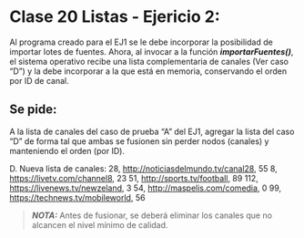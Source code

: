 # Clase 20 Listas - Ejericio 2:
Al programa creado para el EJ1 se le debe incorporar la posibilidad de importar lotes de fuentes. Ahora, al invocar a la función **_importarFuentes()_**, el sistema operativo recibe una lista complementaria de canales (Ver caso “D”) y la debe incorporar a la que está en memoria, conservando el orden por ID de canal.

## Se pide:
A la lista de canales del caso de prueba “A” del EJ1, agregar la lista del caso “D” de forma tal que ambas se fusionen sin perder nodos (canales) y manteniendo el orden (por ID).

D. Nueva lista de canales:
28, http://noticiasdelmundo.tv/canal28, 55
8, https://livetv.com/channel8, 23
51, http://sports.tv/football, 89
112, https://livenews.tv/newzeland, 3
54, http://maspelis.com/comedia, 0
99, https://technews.tv/mobileworld, 56

> **_NOTA:_**  Antes de fusionar, se deberá eliminar los canales que no alcancen el nivel mínimo de calidad.